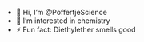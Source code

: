 - 👋 Hi, I’m @PoffertjeScience
- 👀 I’m interested in chemistry
- ⚡ Fun fact: Diethylether smells good

<!---
PoffertjeScience/PoffertjeScience is a ✨ special ✨ repository because its `README.md` (this file) appears on your GitHub profile.
You can click the Preview link to take a look at your changes.
--->
